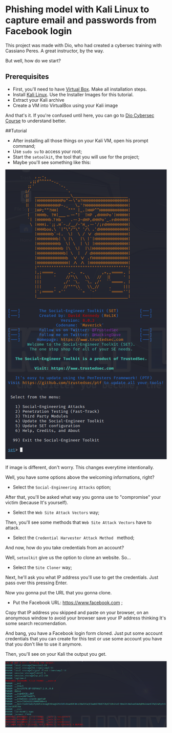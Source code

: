 # Phishing model with Kali Linux to capture email and passwords from Facebook login

This project was made with Dio, who had created a cybersec training with Cassiano Peres. A great instructor, by the way.

But well, how do we start?

## Prerequisites

- First, you'll need to have [Virtual Box](https://virtualbox.org/wiki/Downloads). Make all installation steps.
- Install [Kali Linux](https://www.kali.org/). Use the Installer Images for this tutorial.
- Extract your Kali archive
- Create a VM into VirtualBox using your Kali image

And that's it. If you're confused until here, you can go to [Dio Cybersec Course](https://dio.me) to understand better.

##Tutorial

- After installing all those things on your Kali VM, open his prompt command;
- Use ```sudo su``` to access your root;
- Start the ```setoolkit```, the tool that you will use for the project;
- Maybe you'll see something like this:

![Alt Image](./setoolkit_home.png)

If image is different, don't worry. This changes everytime intentionally.

Well, you have some options above the welcoming informations, right?

- Select the ``` Social-Engineering Attacks ``` option;

After that, you'll be asked what way you gonna use to "compromise" your victim (because It's yourself).

- Select the ``` Web Site Attack Vectors ``` way;

Then, you'll see some methods that ``` Web Site Attack Vectors ``` have to attack.

- Select the ```Credential Harvester Attack Method ``` method;

And now, how do you take credentials from an account?

Well, ```setoolkit``` give us the option to clone an website. So...

- Select the ``` Site Cloner ``` way;

Next, he'll ask you what IP address you'll use to get the credentials. Just pass over this pressing Enter.

Now you gonna put the URL that you gonna clone.

- Put the Facebook URL: https://www.facebook.com ;

Copy that IP address you skipped and paste on your browser, on an anonymous window to avoid your browser save your IP address thinking It's some search recomendation.

And bang, you have a Facebook login form cloned. Just put some account credentials that you can create for this test or use some account you have that you don't like to use it anymore.

Then, you'll see on your Kali the output you get.

![Alt Image](./kali_phishing_test.png)
